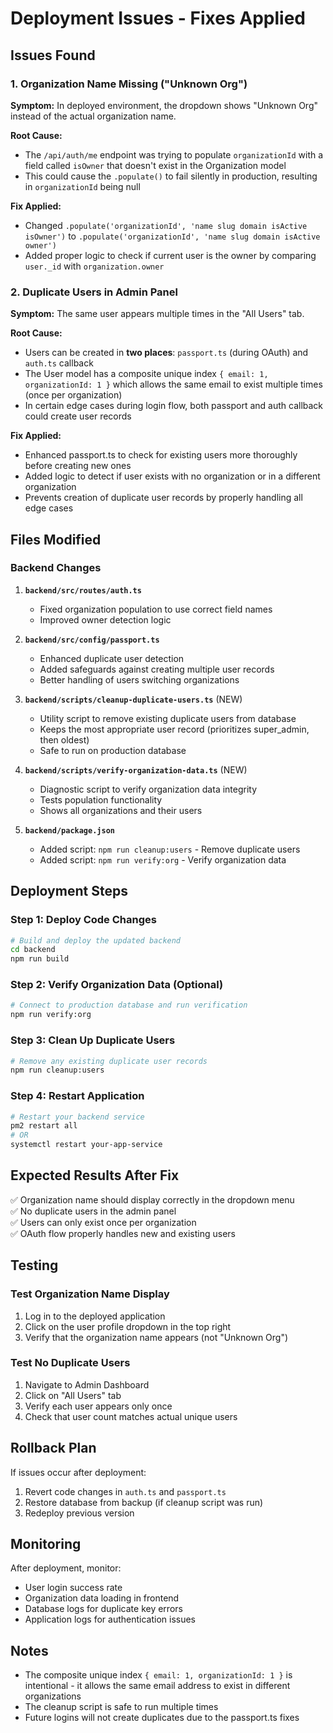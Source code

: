 # Deployment Issues - Fixes Applied

## Issues Found

### 1. Organization Name Missing ("Unknown Org")
**Symptom:** In deployed environment, the dropdown shows "Unknown Org" instead of the actual organization name.

**Root Cause:** 
- The `/api/auth/me` endpoint was trying to populate `organizationId` with a field called `isOwner` that doesn't exist in the Organization model
- This could cause the `.populate()` to fail silently in production, resulting in `organizationId` being null

**Fix Applied:**
- Changed `.populate('organizationId', 'name slug domain isActive isOwner')` to `.populate('organizationId', 'name slug domain isActive owner')`
- Added proper logic to check if current user is the owner by comparing `user._id` with `organization.owner`

### 2. Duplicate Users in Admin Panel
**Symptom:** The same user appears multiple times in the "All Users" tab.

**Root Cause:**
- Users can be created in **two places**: `passport.ts` (during OAuth) and `auth.ts` callback
- The User model has a composite unique index `{ email: 1, organizationId: 1 }` which allows the same email to exist multiple times (once per organization)
- In certain edge cases during login flow, both passport and auth callback could create user records

**Fix Applied:**
- Enhanced passport.ts to check for existing users more thoroughly before creating new ones
- Added logic to detect if user exists with no organization or in a different organization
- Prevents creation of duplicate user records by properly handling all edge cases

## Files Modified

### Backend Changes

1. **`backend/src/routes/auth.ts`**
   - Fixed organization population to use correct field names
   - Improved owner detection logic

2. **`backend/src/config/passport.ts`**
   - Enhanced duplicate user detection
   - Added safeguards against creating multiple user records
   - Better handling of users switching organizations

3. **`backend/scripts/cleanup-duplicate-users.ts`** (NEW)
   - Utility script to remove existing duplicate users from database
   - Keeps the most appropriate user record (prioritizes super_admin, then oldest)
   - Safe to run on production database

4. **`backend/scripts/verify-organization-data.ts`** (NEW)
   - Diagnostic script to verify organization data integrity
   - Tests population functionality
   - Shows all organizations and their users

5. **`backend/package.json`**
   - Added script: `npm run cleanup:users` - Remove duplicate users
   - Added script: `npm run verify:org` - Verify organization data

## Deployment Steps

### Step 1: Deploy Code Changes
```bash
# Build and deploy the updated backend
cd backend
npm run build
```

### Step 2: Verify Organization Data (Optional)
```bash
# Connect to production database and run verification
npm run verify:org
```

### Step 3: Clean Up Duplicate Users
```bash
# Remove any existing duplicate user records
npm run cleanup:users
```

### Step 4: Restart Application
```bash
# Restart your backend service
pm2 restart all
# OR
systemctl restart your-app-service
```

## Expected Results After Fix

✅ Organization name should display correctly in the dropdown menu  
✅ No duplicate users in the admin panel  
✅ Users can only exist once per organization  
✅ OAuth flow properly handles new and existing users  

## Testing

### Test Organization Name Display
1. Log in to the deployed application
2. Click on the user profile dropdown in the top right
3. Verify that the organization name appears (not "Unknown Org")

### Test No Duplicate Users
1. Navigate to Admin Dashboard
2. Click on "All Users" tab
3. Verify each user appears only once
4. Check that user count matches actual unique users

## Rollback Plan

If issues occur after deployment:

1. Revert code changes in `auth.ts` and `passport.ts`
2. Restore database from backup (if cleanup script was run)
3. Redeploy previous version

## Monitoring

After deployment, monitor:
- User login success rate
- Organization data loading in frontend
- Database logs for duplicate key errors
- Application logs for authentication issues

## Notes

- The composite unique index `{ email: 1, organizationId: 1 }` is intentional - it allows the same email address to exist in different organizations
- The cleanup script is safe to run multiple times
- Future logins will not create duplicates due to the passport.ts fixes
